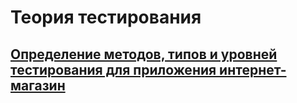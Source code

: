 # Теория тестирования
## [Определение методов, типов и уровней тестирования для приложения интернет-магазин](https://docs.google.com/spreadsheets/d/1m2dnJFKjAY5FMowIAthpDfSYelS6DkZPjPgNuQu9668/edit?usp=drive_link)
